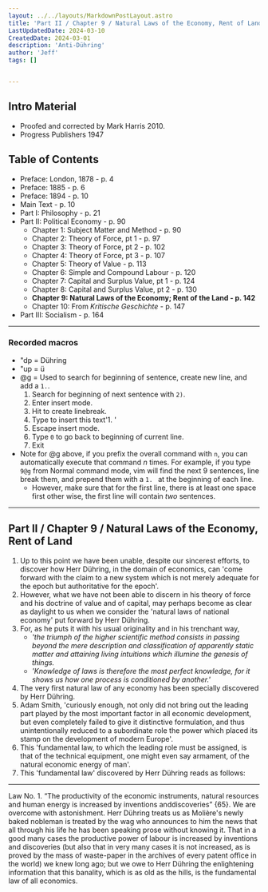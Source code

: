 ```yaml
---
layout: ../../layouts/MarkdownPostLayout.astro
title: 'Part II / Chapter 9 / Natural Laws of the Economy, Rent of Land'
LastUpdatedDate: 2024-03-10
CreatedDate: 2024-03-01
description: 'Anti-Dühring'
author: 'Jeff'
tags: []


---
```


## Intro Material
* Proofed and corrected by Mark Harris 2010.
* Progress Publishers 1947

## Table of Contents
* Preface: London, 1878 - p. 4
* Preface: 1885 - p. 6
* Preface: 1894 - p. 10
* Main Text - p. 10
* Part I: Philosophy - p. 21
* Part II: Political Economy - p. 90
	* Chapter 1: Subject Matter and Method - p. 90
	* Chapter 2: Theory of Force, pt 1 - p. 97
	* Chapter 3: Theory of Force, pt 2 - p. 102
	* Chapter 4: Theory of Force, pt 3 - p. 107
	* Chapter 5: Theory of Value - p. 113
	* Chapter 6: Simple and Compound Labour - p. 120
	* Chapter 7: Capital and Surplus Value, pt 1 - p. 124
	* Chapter 8: Capital and Surplus Value, pt 2 - p. 130
	* **Chapter 9: Natural Laws of the Economy; Rent of the Land - p. 142**
	* Chapter 10: From *Kritische Geschichte* - p. 147
* Part III: Socialism - p. 164
***

### Recorded macros

* "dp = Dühring
* "up = ü
* @g = Used to search for beginning of sentence, create new line, and add a `1.`.
	1. Search for beginning of next sentence with `2)`. 
	1. Enter insert mode. 
	1. Hit <Enter> to create linebreak.
	1. Type to insert this text'1. '
	1. Escape insert mode.
	1. Type `0` to go back to beginning of current line.
	1. Exit
* Note for @g above, if you prefix the overall command with `n`, you can automatically execute that command *n* times. For example, if you type `9@g` from Normal command mode, vim will find the next 9 sentences, line break them, and prepend them with a `1. ` at the beginning of each line. 
	* However, make sure that for the first line, there is at least one space first other wise, the first line will contain *two* sentences.

***

## Part II / Chapter 9 / Natural Laws of the Economy, Rent of Land

1. Up to this point we have been unable, despite our sincerest efforts, to discover how Herr Dühring, in the domain of economics, can 'come forward with the claim to a new system which is not merely adequate for the epoch but authoritative for the epoch'.
1. However, what we have not been able to discern in his theory of force and his doctrine of value and of capital, may perhaps become as clear as daylight to us when we consider the 'natural laws of national economy' put forward by Herr Dühring. 
1. For, as he puts it with his usual originality and in his trenchant way, 
	* *'the triumph of the higher scientific method consists in passing beyond the mere description and classification of apparently static matter and attaining living intuitions which illumine the genesis of things.* 
	* *'Knowledge of laws is therefore the most perfect knowledge, for it shows us how one process is conditioned by another.'*
1. The very first natural law of any economy has been specially discovered by Herr Dühring. 
1. Adam Smith, 'curiously enough, not only did not bring out the leading part played by the most important factor in all economic development, but even completely failed to give it distinctive formulation, and thus unintentionally reduced to a subordinate role the power which placed its stamp on the development of modern Europe'.
1. This 'fundamental law, to which the leading role must be assigned, is that of the technical equipment, one might even say armament, of the natural economic energy of man'.
1. This 'fundamental law' discovered by Herr Dühring reads as follows:

***
Law No. 1. “The productivity of the economic instruments, natural resources and human
energy is increased by inventions anddiscoveries” {65}.
We are overcome with astonishment. Herr Dühring treats us as Molière's newly baked nobleman is treated by the wag who announces to him the news that all through his life he has been speaking prose without knowing it. That in a good many cases the productive power of labour is increased by inventions and discoveries (but also that in very many cases it is not increased, as is proved by the mass of waste-paper in the archives of every patent office in the world) we knew long ago; but we owe to Herr Dühring the enlightening information that this banality, which is as old as the hills, is the fundamental law of all economics.
